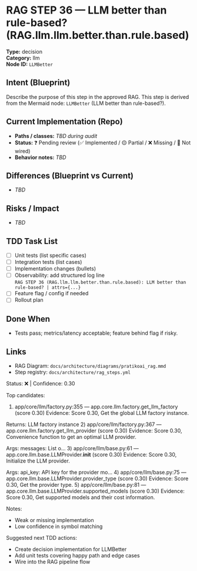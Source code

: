 # RAG STEP 36 — LLM better than rule-based? (RAG.llm.llm.better.than.rule.based)

**Type:** decision  
**Category:** llm  
**Node ID:** `LLMBetter`

## Intent (Blueprint)
Describe the purpose of this step in the approved RAG. This step is derived from the Mermaid node: `LLMBetter` (LLM better than rule-based?).

## Current Implementation (Repo)
- **Paths / classes:** _TBD during audit_
- **Status:** ❓ Pending review (✅ Implemented / 🟡 Partial / ❌ Missing / 🔌 Not wired)
- **Behavior notes:** _TBD_

## Differences (Blueprint vs Current)
- _TBD_

## Risks / Impact
- _TBD_

## TDD Task List
- [ ] Unit tests (list specific cases)
- [ ] Integration tests (list cases)
- [ ] Implementation changes (bullets)
- [ ] Observability: add structured log line  
  `RAG STEP 36 (RAG.llm.llm.better.than.rule.based): LLM better than rule-based? | attrs={...}`
- [ ] Feature flag / config if needed
- [ ] Rollout plan

## Done When
- Tests pass; metrics/latency acceptable; feature behind flag if risky.

## Links
- RAG Diagram: `docs/architecture/diagrams/pratikoai_rag.mmd`
- Step registry: `docs/architecture/rag_steps.yml`


<!-- AUTO-AUDIT:BEGIN -->
Status: ❌  |  Confidence: 0.30

Top candidates:
1) app/core/llm/factory.py:355 — app.core.llm.factory.get_llm_factory (score 0.30)
   Evidence: Score 0.30, Get the global LLM factory instance.

Returns:
    LLM factory instance
2) app/core/llm/factory.py:367 — app.core.llm.factory.get_llm_provider (score 0.30)
   Evidence: Score 0.30, Convenience function to get an optimal LLM provider.

Args:
    messages: List o...
3) app/core/llm/base.py:61 — app.core.llm.base.LLMProvider.__init__ (score 0.30)
   Evidence: Score 0.30, Initialize the LLM provider.

Args:
    api_key: API key for the provider
    mo...
4) app/core/llm/base.py:75 — app.core.llm.base.LLMProvider.provider_type (score 0.30)
   Evidence: Score 0.30, Get the provider type.
5) app/core/llm/base.py:81 — app.core.llm.base.LLMProvider.supported_models (score 0.30)
   Evidence: Score 0.30, Get supported models and their cost information.

Notes:
- Weak or missing implementation
- Low confidence in symbol matching

Suggested next TDD actions:
- Create decision implementation for LLMBetter
- Add unit tests covering happy path and edge cases
- Wire into the RAG pipeline flow
<!-- AUTO-AUDIT:END -->